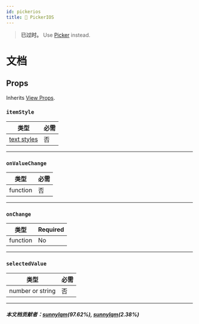 ```yaml
---
id: pickerios
title: 🚧 PickerIOS
---
```


> **已过时。** Use [Picker](picker.md) instead.

# 文档

## Props

Inherits [View Props](view.md#props).

### `itemStyle`

| 类型                               | 必需 |
| ---------------------------------- | ---- |
| [text styles](text-style-props.md) | 否   |

---

### `onValueChange`

| 类型     | 必需 |
| -------- | ---- |
| function | 否   |

---

### `onChange`

| 类型     | Required |
| -------- | -------- |
| function | No       |

---

### `selectedValue`

| 类型             | 必需 |
| ---------------- | ---- |
| number or string | 否   |

---

##### 本文档贡献者：[sunnylqm](https://github.com/search?q=sunnylqm&type=Users)(97.62%), [sunnylqm](https://github.com/search?q=sunnylqm&type=Users)(2.38%)
